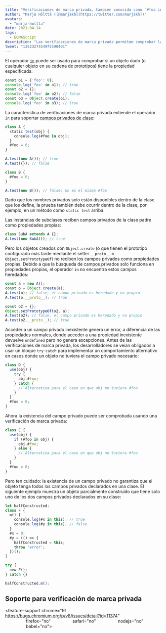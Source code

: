 ```yaml
---
title: "Verificaciones de marca privada, también conocido como `#foo in obj`"
author: "Marja Hölttä ([@marjakh](https://twitter.com/marjakh))"
avatars: 
  - "marja-holtta"
date: 2021-04-14
tags: 
  - ECMAScript
description: "Las verificaciones de marca privada permiten comprobar la existencia de un campo privado en un objeto."
tweet: "1382327454975590401"
---
```


El operador [`in`](https://developer.mozilla.org/en-US/docs/Web/JavaScript/Reference/Operators/in) puede ser usado para comprobar si un objeto dado (o cualquier objeto en su cadena de prototipos) tiene la propiedad especificada:

```javascript
const o1 = {'foo': 0};
console.log('foo' in o1); // true
const o2 = {};
console.log('foo' in o2); // false
const o3 = Object.create(o1);
console.log('foo' in o3); // true
```

La característica de verificaciones de marca privada extiende el operador `in` para soportar [campos privados de clase](https://v8.dev/features/class-fields#private-class-fields):

```javascript
class A {
  static test(obj) {
    console.log(#foo in obj);
  }
  #foo = 0;
}

A.test(new A()); // true
A.test({}); // false

class B {
  #foo = 0;
}

A.test(new B()); // false; no es el mismo #foo
```

Dado que los nombres privados solo están disponibles dentro de la clase que los define, la prueba también debe ocurrir dentro de la clase, por ejemplo, en un método como `static test` arriba.

Las instancias de subclases reciben campos privados de la clase padre como propiedades propias:

```javascript
class SubA extends A {};
A.test(new SubA()); // true
```

Pero los objetos creados con `Object.create` (o que tienen el prototipo configurado más tarde mediante el setter `__proto__` o `Object.setPrototypeOf`) no reciben los campos privados como propiedades propias. Debido a que la búsqueda de campos privados solo funciona en propiedades propias, el operador `in` no encuentra estos campos heredados:

<!--truncate-->
```javascript
const a = new A();
const o = Object.create(a);
A.test(o); // false, el campo privado es heredado y no propio
A.test(o.__proto__); // true

const o2 = {};
Object.setPrototypeOf(o2, a);
A.test(o2); // false, el campo privado es heredado y no propio
A.test(o2.__proto__); // true
```

Acceder a un campo privado inexistente genera un error, a diferencia de las propiedades normales, donde acceder a una propiedad inexistente devuelve `undefined` pero no genera excepciones. Antes de las verificaciones de marca privada, los desarrolladores se veían obligados a usar un bloque `try`-`catch` para implementar un comportamiento alternativo en casos donde un objeto no tuviera el campo privado necesario:

```javascript
class D {
  use(obj) {
    try {
      obj.#foo;
    } catch {
      // Alternativa para el caso en que obj no tuviera #foo
    }
  }
  #foo = 0;
}
```

Ahora la existencia del campo privado puede ser comprobada usando una verificación de marca privada:

```javascript
class E {
  use(obj) {
    if (#foo in obj) {
      obj.#foo;
    } else {
      // Alternativa para el caso en que obj no tuviera #foo
    }
  }
  #foo = 0;
}
```

Pero ten cuidado: la existencia de un campo privado no garantiza que el objeto tenga todos los campos privados declarados en una clase. El siguiente ejemplo muestra un objeto parcialmente construido que tiene solo uno de los dos campos privados declarados en su clase:

```javascript
let halfConstructed;
class F {
  m() {
    console.log(#x in this); // true
    console.log(#y in this); // false
  }
  #x = 0;
  #y = (() => {
    halfConstructed = this;
    throw 'error';
  })();
}

try {
  new F();
} catch {}

halfConstructed.m();
```

## Soporte para verificación de marca privada

<feature-support chrome="91 https://bugs.chromium.org/p/v8/issues/detail?id=11374"
                 firefox="no"
                 safari="no"
                 nodejs="no"
                 babel="no"></feature-support>
